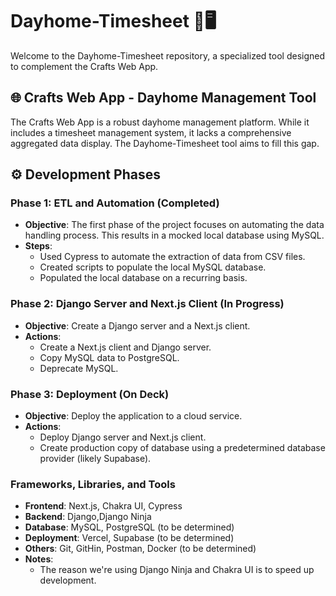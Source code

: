 # Dayhome-Timesheet 📅🖥️

Welcome to the Dayhome-Timesheet repository, a specialized tool designed to complement the Crafts Web App.

## 🌐 Crafts Web App - Dayhome Management Tool

The Crafts Web App is a robust dayhome management platform. While it includes a timesheet management system, it lacks a comprehensive aggregated data display. The Dayhome-Timesheet tool aims to fill this gap.

## ⚙️ Development Phases

### Phase 1: ETL and Automation (Completed)

- **Objective**: The first phase of the project focuses on automating the data handling process. This results in a mocked local database using MySQL.
- **Steps**:
  - Used Cypress to automate the extraction of data from CSV files.
  - Created scripts to populate the local MySQL database.
  - Populated the local database on a recurring basis.

### Phase 2: Django Server and Next.js Client (In Progress)

- **Objective**: Create a Django server and a Next.js client.
- **Actions**:
  - Create a Next.js client and Django server.
  - Copy MySQL data to PostgreSQL.
  - Deprecate MySQL.

### Phase 3: Deployment (On Deck)

- **Objective**: Deploy the application to a cloud service.
- **Actions**:
  - Deploy Django server and Next.js client.
  - Create production copy of database using a predetermined database provider (likely Supabase).

### Frameworks, Libraries, and Tools

- **Frontend**: Next.js, Chakra UI, Cypress
- **Backend**: Django,Django Ninja
- **Database**: MySQL, PostgreSQL (to be determined)
- **Deployment**: Vercel, Supabase (to be determined)
- **Others**: Git, GitHin, Postman, Docker (to be determined)
- **Notes**:
  - The reason we're using Django Ninja and Chakra UI is to speed up development.
